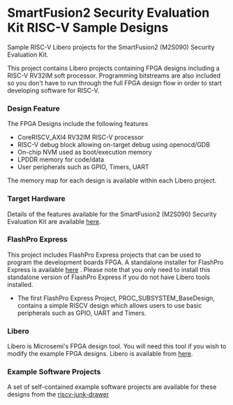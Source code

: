 # SmartFusion2 Security Evaluation Kit RISC-V Sample Designs
Sample RISC-V Libero projects for the SmartFusion2 (M2S090) Security Evaluation Kit.

This project contains Libero projects containing FPGA designs including a RISC-V RV32IM soft processor. Programming bitstreams are also included so you don't have to run through the full FPGA design flow in order to start developing software for RISC-V.

### Design Feature
The FPGA Designs include the following features
* CoreRISCV_AXI4 RV32IM RISC-V processor 
* RISC-V debug block allowing on-target debug using openocd/GDB
* On-chip NVM used as boot/execution memory
* LPDDR memory for code/data
* User peripherals such as GPIO, Timers, UART

The memory map for each design is available within each Libero project.

### Target Hardware
Details of the features available for the SmartFusion2 (M2S090) Security Evaluation Kit are available [here](https://www.microsemi.com/products/fpga-soc/design-resources/dev-kits/smartfusion2/sf2-evaluation-kit).

### FlashPro Express
This project includes FlashPro Express projects that can be used to program the development boards FPGA. A standalone installer for FlashPro Express is available [here](https://www.microsemi.com/products/fpga-soc/design-resources/programming/flashpro#software) . Please note that you only need to install this standalone version of FlashPro Express if you do not have Libero tools installed.

* The first FlashPro Express Project, PROC_SUBSYSTEM_BaseDesign, contains a simple RISCV design which allows users to use basic peripherals such as GPIO, UART and Timers. 

### Libero 
Libero is Microsemi's FPGA design tool. You will need this tool if you wish to modify the example FPGA designs. Libero is available from [here](https://www.microsemi.com/products/fpga-soc/design-resources/design-software/libero-soc#downloads).

### Example Software Projects
A set of self-contained example software projects are available for these designs from the [riscv-junk-drawer](https://github.com/RISCV-on-Microsemi-FPGA/riscv-junk-drawer/tree/master/examples)
